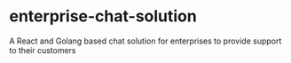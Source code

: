 # enterprise-chat-solution
A React and Golang based chat solution for enterprises to provide support to their customers
